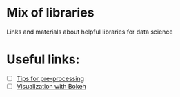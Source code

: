 # Mix of libraries
Links and materials about helpful libraries for data science

# Useful links:
- [ ] [Tips for pre-processing](https://www.kaggle.com/shravankoninti/python-data-pre-processing-handy-tips)
- [ ] [Visualization with Bokeh](https://www.kaggle.com/sitask/tutorial-visualization-with-bokeh)
